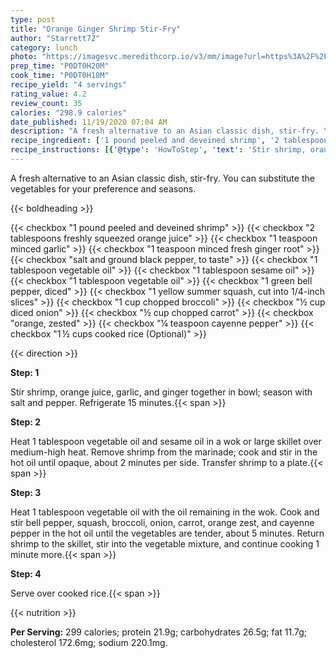 ```yaml
---
type: post
title: "Orange Ginger Shrimp Stir-Fry"
author: "Starrett72"
category: lunch
photo: "https://imagesvc.meredithcorp.io/v3/mm/image?url=https%3A%2F%2Fimages.media-allrecipes.com%2Fuserphotos%2F2009850.jpg"
prep_time: "P0DT0H20M"
cook_time: "P0DT0H10M"
recipe_yield: "4 servings"
rating_value: 4.2
review_count: 35
calories: "298.9 calories"
date_published: 11/19/2020 07:04 AM
description: "A fresh alternative to an Asian classic dish, stir-fry. You can substitute the vegetables for your preference and seasons."
recipe_ingredient: ['1 pound peeled and deveined shrimp', '2 tablespoons freshly squeezed orange juice', '1 teaspoon minced garlic', '1 teaspoon minced fresh ginger root', 'salt and ground black pepper, to taste', '1 tablespoon vegetable oil', '1 tablespoon sesame oil', '1 tablespoon vegetable oil', '1 green bell pepper, diced', '1 yellow summer squash, cut into 1/4-inch slices', '1 cup chopped broccoli', '½ cup diced onion', '½ cup chopped carrot', 'orange, zested', '¼ teaspoon cayenne pepper', '1\u2009½ cups cooked rice']
recipe_instructions: [{'@type': 'HowToStep', 'text': 'Stir shrimp, orange juice, garlic, and ginger together in bowl; season with salt and pepper. Refrigerate 15 minutes.\n'}, {'@type': 'HowToStep', 'text': 'Heat 1 tablespoon vegetable oil and sesame oil in a wok or large skillet over medium-high heat. Remove shrimp from the marinade; cook and stir in the hot oil until opaque, about 2 minutes per side. Transfer shrimp to a plate.\n'}, {'@type': 'HowToStep', 'text': 'Heat 1 tablespoon vegetable oil with the oil remaining in the wok. Cook and stir bell pepper, squash, broccoli, onion, carrot, orange zest, and cayenne pepper in the hot oil until the vegetables are tender, about 5 minutes. Return shrimp to the skillet, stir into the vegetable mixture, and continue cooking 1 minute more.\n'}, {'@type': 'HowToStep', 'text': 'Serve over cooked rice.\n'}]
---
```


A fresh alternative to an Asian classic dish, stir-fry. You can substitute the vegetables for your preference and seasons. 

{{< boldheading >}}

{{< checkbox "1 pound peeled and deveined shrimp" >}}
{{< checkbox "2 tablespoons freshly squeezed orange juice" >}}
{{< checkbox "1 teaspoon minced garlic" >}}
{{< checkbox "1 teaspoon minced fresh ginger root" >}}
{{< checkbox "salt and ground black pepper, to taste" >}}
{{< checkbox "1 tablespoon vegetable oil" >}}
{{< checkbox "1 tablespoon sesame oil" >}}
{{< checkbox "1 tablespoon vegetable oil" >}}
{{< checkbox "1  green bell pepper, diced" >}}
{{< checkbox "1  yellow summer squash, cut into 1/4-inch slices" >}}
{{< checkbox "1 cup chopped broccoli" >}}
{{< checkbox "½ cup diced onion" >}}
{{< checkbox "½ cup chopped carrot" >}}
{{< checkbox "orange, zested" >}}
{{< checkbox "¼ teaspoon cayenne pepper" >}}
{{< checkbox "1 ½ cups cooked rice  (Optional)" >}}


{{< direction >}}

**Step: 1**

Stir shrimp, orange juice, garlic, and ginger together in bowl; season with salt and pepper. Refrigerate 15 minutes.{{< span >}}

**Step: 2**

Heat 1 tablespoon vegetable oil and sesame oil in a wok or large skillet over medium-high heat. Remove shrimp from the marinade; cook and stir in the hot oil until opaque, about 2 minutes per side. Transfer shrimp to a plate.{{< span >}}

**Step: 3**

Heat 1 tablespoon vegetable oil with the oil remaining in the wok. Cook and stir bell pepper, squash, broccoli, onion, carrot, orange zest, and cayenne pepper in the hot oil until the vegetables are tender, about 5 minutes. Return shrimp to the skillet, stir into the vegetable mixture, and continue cooking 1 minute more.{{< span >}}

**Step: 4**

Serve over cooked rice.{{< span >}}

{{< nutrition >}}

**Per Serving:** 299 calories; protein 21.9g; carbohydrates 26.5g; fat 11.7g; cholesterol 172.6mg; sodium 220.1mg.